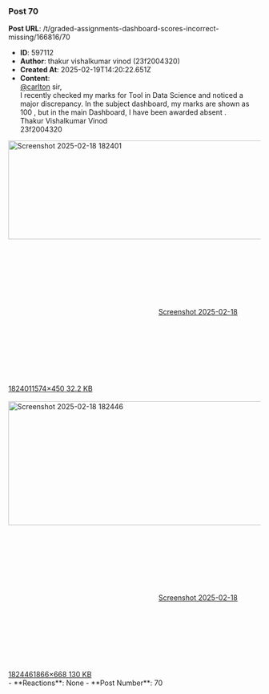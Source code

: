 ### Post 70
**Post URL**: /t/graded-assignments-dashboard-scores-incorrect-missing/166816/70
- **ID**: 597112
- **Author**: thakur vishalkumar vinod (23f2004320)
- **Created At**: 2025-02-19T14:20:22.651Z
- **Content**:  
  <a class="mention" href="/u/carlton">@carlton</a> sir,<br>
I recently checked my marks for Tool in Data Science and noticed a major discrepancy. In the subject dashboard, my marks are shown as 100  , but in the main Dashboard, I have been awarded absent .<br>
Thakur Vishalkumar Vinod<br>
23f2004320<br>
<div class="lightbox-wrapper"><a class="lightbox" href="https://europe1.discourse-cdn.com/flex013/uploads/iitm/original/3X/2/b/2b91c25517e2e2e7993ea094cafedea58a76d12c.png" data-download-href="/uploads/short-url/6dqOL1mRepVBMuOOJUXw9qMD6Gw.png?dl=1" title="Screenshot 2025-02-18 182401" rel="noopener nofollow ugc"><img src="https://europe1.discourse-cdn.com/flex013/uploads/iitm/optimized/3X/2/b/2b91c25517e2e2e7993ea094cafedea58a76d12c_2_690x197.png" alt="Screenshot 2025-02-18 182401" data-base62-sha1="6dqOL1mRepVBMuOOJUXw9qMD6Gw" width="690" height="197" srcset="https://europe1.discourse-cdn.com/flex013/uploads/iitm/optimized/3X/2/b/2b91c25517e2e2e7993ea094cafedea58a76d12c_2_690x197.png, https://europe1.discourse-cdn.com/flex013/uploads/iitm/optimized/3X/2/b/2b91c25517e2e2e7993ea094cafedea58a76d12c_2_1035x295.png 1.5x, https://europe1.discourse-cdn.com/flex013/uploads/iitm/optimized/3X/2/b/2b91c25517e2e2e7993ea094cafedea58a76d12c_2_1380x394.png 2x" data-dominant-color="FAFBFB"><div class="meta"><svg class="fa d-icon d-icon-far-image svg-icon" aria-hidden="true"><use href="#far-image"></use></svg><span class="filename">Screenshot 2025-02-18 182401</span><span class="informations">1574×450 32.2 KB</span><svg class="fa d-icon d-icon-discourse-expand svg-icon" aria-hidden="true"><use href="#discourse-expand"></use></svg></div></a></div><br>
<div class="lightbox-wrapper"><a class="lightbox" href="https://europe1.discourse-cdn.com/flex013/uploads/iitm/original/3X/8/1/81058cbc488778690f12f97fc46ec8f71a939028.png" data-download-href="/uploads/short-url/ipnu0n9FuBvGG3vvRSWhF4DO2x2.png?dl=1" title="Screenshot 2025-02-18 182446" rel="noopener nofollow ugc"><img src="https://europe1.discourse-cdn.com/flex013/uploads/iitm/optimized/3X/8/1/81058cbc488778690f12f97fc46ec8f71a939028_2_690x247.png" alt="Screenshot 2025-02-18 182446" data-base62-sha1="ipnu0n9FuBvGG3vvRSWhF4DO2x2" width="690" height="247" srcset="https://europe1.discourse-cdn.com/flex013/uploads/iitm/optimized/3X/8/1/81058cbc488778690f12f97fc46ec8f71a939028_2_690x247.png, https://europe1.discourse-cdn.com/flex013/uploads/iitm/optimized/3X/8/1/81058cbc488778690f12f97fc46ec8f71a939028_2_1035x370.png 1.5x, https://europe1.discourse-cdn.com/flex013/uploads/iitm/optimized/3X/8/1/81058cbc488778690f12f97fc46ec8f71a939028_2_1380x494.png 2x" data-dominant-color="B09E9E"><div class="meta"><svg class="fa d-icon d-icon-far-image svg-icon" aria-hidden="true"><use href="#far-image"></use></svg><span class="filename">Screenshot 2025-02-18 182446</span><span class="informations">1866×668 130 KB</span><svg class="fa d-icon d-icon-discourse-expand svg-icon" aria-hidden="true"><use href="#discourse-expand"></use></svg></div></a></div>
- **Reactions**: None
- **Post Number**: 70

